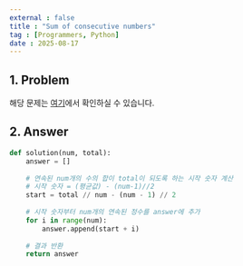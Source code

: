 ```yaml
---
external : false
title : "Sum of consecutive numbers"
tag : [Programmers, Python]
date : 2025-08-17
---
```


## 1. Problem

해당 문제는 [여기](https://school.programmers.co.kr/learn/courses/30/lessons/120923)에서 확인하실 수 있습니다.

## 2. Answer

```py
def solution(num, total):
    answer = []
    
    # 연속된 num개의 수의 합이 total이 되도록 하는 시작 숫자 계산
    # 시작 숫자 = (평균값) - (num-1)//2
    start = total // num - (num - 1) // 2
    
    # 시작 숫자부터 num개의 연속된 정수를 answer에 추가
    for i in range(num):
        answer.append(start + i)
    
    # 결과 반환
    return answer
```
